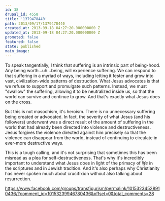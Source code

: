 ```yaml
---
id: 38
drupal_id: 4558
title: '1379478440'
path: 2013/09/17/1379478440
created_at: 2013-09-18 04:27:20.000000000 Z
updated_at: 2013-09-18 04:27:20.000000000 Z
promoted: false
featured: false
state: published
main_image: 
---
```

To speak tangentially, I think that suffering is an intrinsic part of being-hood. Any being worth...uh...being, will experience suffering. We can respond to that suffering in a myriad of ways, including letting it fester and grow into vast, civilization-wide patterns of destruction. What Jesus advocates is that we refuse to support and promulgate such patterns. Instead, we must "swallow" the suffering, allowing it to be neutralized inside us, so that the world can survive and continue to grow. And that's exactly what Jesus does on the cross.

But this is not masochism, it's heroism. There is no unnecessary suffering being created or advocated. In fact, the severity of what Jesus (and his followers) underwent was a direct result of the amount of suffering in the world that had already been directed into violence and destructiveness. Jesus forgives the violence directed against him precisely so that the violence can disappear from the world, instead of continuing to circulate in ever-more destructive ways.

This is a tough calling, and it's not surprising that sometimes this has been misread as a plea for self-destructiveness. That's why it's incredibly important to understand what Jesus does in light of the primacy of *life* in the scriptures and in Jewish tradition. And it's also perhaps why Christianity has never spoken much about crucifixion without also talking about resurrection.

https://www.facebook.com/groups/transfigurism/permalink/10153234528910436/?comment_id=10153239946780436&offset=0&total_comments=28
